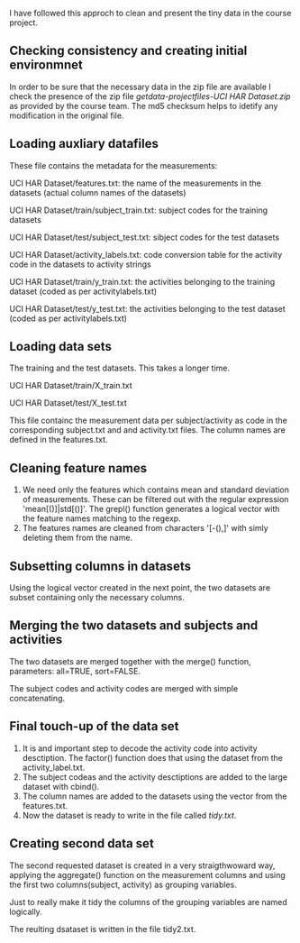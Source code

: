 I have followed this approch to clean and present the tiny data in the course project.

Checking consistency and creating initial environmnet
-----------------------------------------------------
In order to be sure that the necessary data in the zip file are available I check the presence of the zip file *getdata-projectfiles-UCI HAR Dataset.zip* as provided by the course team. The md5 checksum helps to idetify any modification in the original file.

Loading auxliary datafiles
--------------------------
These file contains the metadata for the measurements:

UCI HAR Dataset/features.txt: the name of the measurements in the datasets (actual column names of the datasets)

UCI HAR Dataset/train/subject_train.txt: subject codes for the training datasets

UCI HAR Dataset/test/subject_test.txt: sibject codes for the test datasets

UCI HAR Dataset/activity_labels.txt: code conversion table for the activity code in the datasets to activity strings

UCI HAR Dataset/train/y_train.txt: the activities belonging to the training dataset (coded as per activitylabels.txt)

UCI HAR Dataset/test/y_test.txt: the activities belonging to the test dataset (coded as per activitylabels.txt)

Loading data sets
-----------------
The training and the test datasets. This takes a longer time.

UCI HAR Dataset/train/X_train.txt

UCI HAR Dataset/test/X_test.txt

This file containc the measurement data per subject/activity as code in the corresponding subject.txt and and activity.txt files. The column names are defined in the features.txt.

Cleaning feature names
----------------------
1. We need only the features which contains mean and standard deviation of measurements.  These can be filtered out with the regular expression 'mean[()]|std[()]'. The grepl() function generates a logical vector with the feature names matching to the regexp.
2. The features names are cleaned from characters '[-(),]' with simly deleting them from the name.

Subsetting columns in datasets
------------------------------
Using the logical vector created in the next point, the two datasets are subset containing only the necessary columns.

Merging the two datasets and subjects and activities
----------------------------------------------------
The two datasets are merged together with the merge() function, parameters: all=TRUE, sort=FALSE.

The subject codes and activity codes are merged with simple concatenating.

Final touch-up of the data set
---------------------------
1. It is and important step to decode the activity code into activity desctiption. The factor() function does that using the dataset from the activity_label.txt.
2. The subject codeas and the activity desctiptions are added to the large dataset with cbind().
3. The column names are added to the datasets using the vector from the features.txt.
4. Now the dataset is ready to write in the file called *tidy.txt*.

Creating second data set
------------------------
The second requested dataset is created in a very straigthwoward way, applying the aggregate() function on the measurement columns and using the first two columns(subject, activity) as grouping variables.

Just to really make it tidy the columns of the grouping variables are named logically.

The reulting dsataset is written in the file tidy2.txt.

